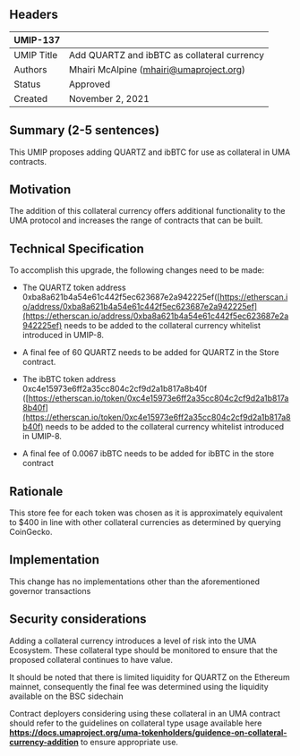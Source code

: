 ## Headers
| UMIP-137   |                                             |
|------------|---------------------------------------------|
| UMIP Title | Add QUARTZ and ibBTC as collateral currency |
| Authors    | Mhairi McAlpine (mhairi@umaproject.org)     |
| Status     | Approved                                   |
| Created    | November 2, 2021                            |

  
  

## Summary (2-5 sentences)  
  

This UMIP proposes adding  QUARTZ and ibBTC for use as collateral in UMA contracts.  


## Motivation  
  

The addition of this collateral currency offers additional functionality to the UMA protocol and increases the range of contracts that can be built.  
  

## Technical Specification  
  

To accomplish this upgrade, the following changes need to be made:  
  

- The  QUARTZ token  address 0xba8a621b4a54e61c442f5ec623687e2a942225ef([https://etherscan.io/address/0xba8a621b4a54e61c442f5ec623687e2a942225ef](https://etherscan.io/address/0xba8a621b4a54e61c442f5ec623687e2a942225ef) needs to be added to the collateral currency whitelist introduced in UMIP-8.  

-  A final fee of 60 QUARTZ needs to be added for QUARTZ  in the Store contract. 

- The ibBTC token address 0xc4e15973e6ff2a35cc804c2cf9d2a1b817a8b40f ([https://etherscan.io/token/0xc4e15973e6ff2a35cc804c2cf9d2a1b817a8b40f](https://etherscan.io/token/0xc4e15973e6ff2a35cc804c2cf9d2a1b817a8b40f) needs to be added to the collateral currency whitelist introduced in UMIP-8.  

-  A final fee of 0.0067 ibBTC needs to be added for ibBTC in the store contract
  

## Rationale  
  

This store fee for each token was chosen as it is approximately equivalent to $400 in line with other collateral currencies as determined by  querying CoinGecko. 
  

## Implementation  
  

This change has no implementations other than the aforementioned governor transactions  
  

## Security considerations  
  

Adding a collateral currency introduces a level of risk into the UMA Ecosystem. These collateral type should be monitored to ensure that the proposed collateral continues to have value.  
  
It should be noted that there is limited liquidity for QUARTZ on the Ethereum mainnet, consequently the final fee was determined using the liquidity available on the BSC sidechain

Contract deployers considering using these collateral in an UMA contract should refer to the guidelines on collateral type usage available here **https://docs.umaproject.org/uma-tokenholders/guidence-on-collateral-currency-addition** to ensure appropriate use.  


